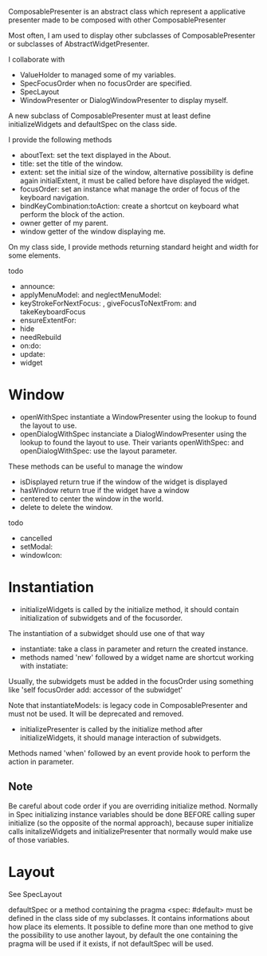 ComposablePresenter is an abstract class which represent a applicative presenter made to be composed with other ComposablePresenter

Most often, I am used to display other subclasses of ComposablePresenter or subclasses of AbstractWidgetPresenter.

I collaborate with 
-  ValueHolder to managed some of my variables.
- SpecFocusOrder when no focusOrder are specified.
- SpecLayout
- WindowPresenter or DialogWindowPresenter to display myself.

A new subclass of ComposablePresenter must at least define initializeWidgets and defaultSpec on the class side.

I provide the following methods
- aboutText: set the text displayed in the About.
- title: set the title of the window.
- extent: set the initial size of the window, alternative possibility is define again initialExtent, it must be called before have displayed the widget. 
- focusOrder: set an instance what manage the order of focus of the keyboard navigation.
- bindKeyCombination:toAction: create a shortcut on keyboard what perform the block of the  action.
- owner getter of my parent.
- window getter of the window displaying me.

On my class side, I provide methods returning standard height and width for some elements.

todo
- announce:
- applyMenuModel: and neglectMenuModel:
- keyStrokeForNextFocus: , giveFocusToNextFrom: and takeKeyboardFocus
- ensureExtentFor:
- hide
- needRebuild
- on:do:
- update:
- widget

Window
=======

- openWithSpec instantiate a WindowPresenter using the lookup to found the layout to use.
- openDialogWithSpec instanciate a DialogWindowPresenter using the lookup to found the layout to use.
Their variants openWithSpec: and openDialogWithSpec:  use the layout parameter.

These methods can be useful to manage the window
- isDisplayed return true if the window of the widget is displayed
- hasWindow return true if the widget have a window
- centered to center the window in the world.
- delete to delete the window.

todo
- cancelled
- setModal:
- windowIcon:


Instantiation
===========

* initializeWidgets is called by the initialize method, it should contain initialization of subwidgets and of the focusorder.

The instantiation of a subwidget should use one of that way
- instantiate: take a class in parameter and return the created instance.
- methods named 'new' followed by a widget name are shortcut working with instatiate:

Usually, the subwidgets must be added in the focusOrder using something like 'self focusOrder add: accessor of  the  subwidget'

Note that instantiateModels: is legacy code in ComposablePresenter and must not be used. It will be deprecated and removed.

* initializePresenter is called by the initialize method after initializeWidgets, it should manage interaction of subwidgets.

Methods named 'when' followed by an event provide hook to perform the action in parameter.

Note
-------
Be careful about code order if you are overriding initialize method.
Normally in Spec initializing instance variables should be done BEFORE calling super initialize (so the opposite of the normal approach), because super initialize calls initalizeWidgets and initializePresenter that normally would make use of those variables.

Layout
======

See SpecLayout

defaultSpec or a method containing the pragma <spec: #default> must be defined in the class side of my subclasses.
It contains informations about how place its elements.
It possible to define more than one method to give the possibility to use another layout, by default the one containing the pragma will be used if it exists, if not defaultSpec will be used.